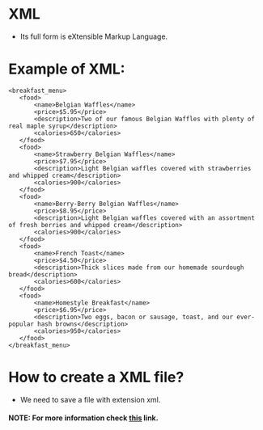 # XML
 - Its full form is eXtensible Markup Language.

# Example of XML:
```
<breakfast_menu>
   <food>
       <name>Belgian Waffles</name>
       <price>$5.95</price>
       <description>Two of our famous Belgian Waffles with plenty of real maple syrup</description>
       <calories>650</calories> 
   </food>
   <food>
       <name>Strawberry Belgian Waffles</name>
       <price>$7.95</price>
       <description>Light Belgian waffles covered with strawberries and whipped cream</description>
       <calories>900</calories> 
   </food>
   <food>
       <name>Berry-Berry Belgian Waffles</name>
       <price>$8.95</price>
       <description>Light Belgian waffles covered with an assortment of fresh berries and whipped cream</description>
       <calories>900</calories>
   </food>
   <food>
       <name>French Toast</name>
       <price>$4.50</price>
       <description>Thick slices made from our homemade sourdough bread</description>
       <calories>600</calories> 
   </food>
   <food>
       <name>Homestyle Breakfast</name>
       <price>$6.95</price>
       <description>Two eggs, bacon or sausage, toast, and our ever-popular hash browns</description>
       <calories>950</calories> 
   </food>
</breakfast_menu>

```

# How to create a XML file?
-  We need to save a file with extension xml.

#### NOTE: For more information check [this](https://www.w3schools.com/xml/) link.